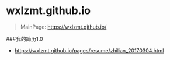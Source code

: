 # wxlzmt.github.io
> MainPage: https://wxlzmt.github.io/

###我的简历1.0
- https://wxlzmt.github.io/pages/resume/zhilian_20170304.html
